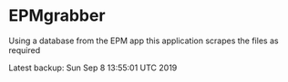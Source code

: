 # EPMgrabber
Using a database from the EPM app this application scrapes the files as required


Latest backup: Sun Sep 8 13:55:01 UTC 2019
